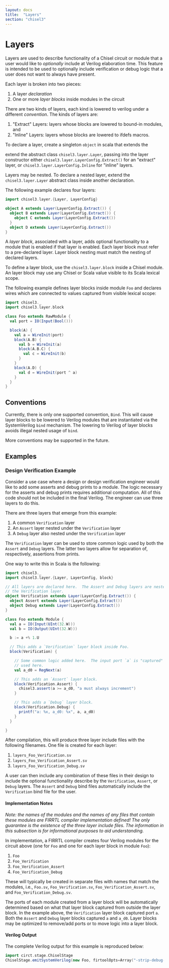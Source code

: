 ```yaml
---
layout: docs
title:  "Layers"
section: "chisel3"
---
```


# Layers

Layers are used to describe functionality of a Chisel circuit or module that a
user would like to _optionally_ include at Verilog elaboration time.  This
feature is intended to be used to optionally include verification or debug logic
that a user does not want to always have present.

Each layer is broken into two pieces:

1. A layer _declaration_
1. One or more _layer blocks_ inside modules in the circuit

There are two kinds of layers, each kind is lowered to verilog under a different
_convention_. The kinds of layers are:

1. "Extract" Layers: layers whose blocks are lowered to bound-in modules, and
2. "Inline" Layers: layers whose blocks are lowered to ifdefs macros.

To declare a layer, create a singleton `object` in scala that extends the

extend the abstract class `chisel3.layer.Layer`, passing into the layer
constructor either `chisel3.layer.LayerConfig.Extract()` for an "extract" layer,
or `chisel3.layer.LayerConfig.Inline` for "inline" layers.

Layers may be nested. To declare a nested layer, extend the
`chisel3.layer.Layer` abstract class inside another declaration.

The following example declares four layers:

```scala mdoc:silent
import chisel3.layer.{Layer, LayerConfig}

object A extends Layer(LayerConfig.Extract()) {
  object B extends Layer(LayerConfig.Extract()) {
    object C extends Layer(LayerConfig.Extract())
  }
  object D extends Layer(LayerConfig.Extract())
}
```

A _layer block_, associated with a layer, adds optional functionality to a
module that is enabled if that layer is enabled.  Each layer block must refer to
a pre-declared layer.  Layer block nesting must match the nesting of declared
layers.

To define a layer block, use the `chisel3.layer.block` inside a Chisel module.
An layer block may use any Chisel or Scala value visible to its Scala lexical
scope.

The following example defines layer blocks inside module `Foo` and declares
wires which are connected to values captured from visible lexical scope:

```scala mdoc:silent
import chisel3._
import chisel3.layer.block

class Foo extends RawModule {
  val port = IO(Input(Bool()))

  block(A) {
    val a = WireInit(port)
    block(A.B) {
      val b = WireInit(a)
      block(A.B.C) {
        val c = WireInit(b)
      }
    }
    block(A.D) {
      val d = WireInit(port ^ a)
    }
  }
}
```

## Conventions

Currently, there is only one supported convention, `Bind`.  This will cause layer
blocks to be lowered to Verilog modules that are instantiated via the
SystemVerilog `bind` mechanism.  The lowering to Verilog of layer blocks avoids
illegal nested usage of `bind`.

More conventions may be supported in the future.

## Examples

### Design Verification Example

Consider a use case where a design or design verification engineer would like to
add some asserts and debug prints to a module.  The logic necessary for the
asserts and debug prints requires additional computation.  All of this code
should not be included in the final Verilog.  The engineer can use three layers
to do this.

There are three layers that emerge from this example:

1. A common `Verification` layer
1. An `Assert` layer nested under the `Verification` layer
1. A `Debug` layer also nested under the `Verification` layer

The `Verification` layer can be used to store common logic used by both the
`Assert` and `Debug` layers.  The latter two layers allow for separation of,
respectively, assertions from prints.

One way to write this in Scala is the following:

```scala mdoc:reset:silent
import chisel3._
import chisel3.layer.{Layer, LayerConfig, block}

// All layers are declared here.  The Assert and Debug layers are nested under
// the Verification layer.
object Verification extends Layer(LayerConfig.Extract()) {
  object Assert extends Layer(LayerConfig.Extract())
  object Debug extends Layer(LayerConfig.Extract())
}

class Foo extends Module {
  val a = IO(Input(UInt(32.W)))
  val b = IO(Output(UInt(32.W)))

  b := a +% 1.U

  // This adds a `Verification` layer block inside Foo.
  block(Verification) {

    // Some common logic added here.  The input port `a` is "captured" and
    // used here.
    val a_d0 = RegNext(a)

    // This adds an `Assert` layer block.
    block(Verification.Assert) {
      chisel3.assert(a >= a_d0, "a must always increment")
    }

    // This adds a `Debug` layer block.
    block(Verification.Debug) {
      printf("a: %x, a_d0: %x", a, a_d0)
    }
  }

}

```

After compilation, this will produce three layer include files with the
following filenames.  One file is created for each layer:

1. `layers_Foo_Verification.sv`
1. `layers_Foo_Verification_Assert.sv`
1. `layers_Foo_Verification_Debug.sv`

A user can then include any combination of these files in their design to
include the optional functionality describe by the `Verification`, `Assert`, or
`Debug` layers.  The `Assert` and `Debug` bind files automatically include the
`Verification` bind file for the user.

#### Implementation Notes

_Note: the names of the modules and the names of any files that contain these
modules are FIRRTL compiler implementation defined!  The only guarantee is the
existence of the three layer include files.  The information in this subsection
is for informational purposes to aid understanding._

In implementation, a FIRRTL compiler creates four Verilog modules for the
circuit above (one for `Foo` and one for each layer block in module `Foo`):

1. `Foo`
1. `Foo_Verification`
1. `Foo_Verification_Assert`
1. `Foo_Verification_Debug`

These will typically be created in separate files with names that match the
modules, i.e., `Foo.sv`, `Foo_Verification.sv`, `Foo_Verification_Assert.sv`,
and `Foo_Verification_Debug.sv`.

The ports of each module created from a layer block will be automatically
determined based on what that layer block captured from outside the layer block.
In the example above, the `Verification` layer block captured port `a`.  Both
the `Assert` and `Debug` layer blocks captured `a` and `a_d0`.  Layer blocks may
be optimized to remove/add ports or to move logic into a layer block.

#### Verilog Output

The complete Verilog output for this example is reproduced below:

```scala mdoc:verilog
import circt.stage.ChiselStage
ChiselStage.emitSystemVerilog(new Foo, firtoolOpts=Array("-strip-debug-info", "-disable-all-randomization"))
```
